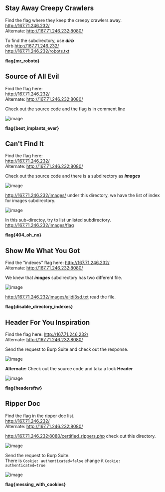 ## Stay Away Creepy Crawlers
Find the flag where they keep the creepy crawlers away.</br>
http://167.71.246.232/</br>
Alternate: http://167.71.246.232:8080/</br>

To find the subdirectory, use ***dirb***</br>
dirb http://167.71.246.232/</br>
http://167.71.246.232/robots.txt

**flag{mr_roboto}**

## Source of All Evil
Find the flag here:</br>
http://167.71.246.232/</br>
Alternate: http://167.71.246.232:8080/</br>

Check out the source code and the flag is in comment line

![image](https://user-images.githubusercontent.com/50519199/120961131-de4acb00-c765-11eb-8df0-34beec1faab9.png)

**flag{best_implants_ever}**

## Can't Find It
Find the flag here:</br>
http://167.71.246.232/</br>
Alternate: http://167.71.246.232:8080/</br>

Check out the source code and there is a subdirectory as ***images***

![image](https://user-images.githubusercontent.com/50519199/120961266-27028400-c766-11eb-9a22-a6ba1309d8ef.png)

http://167.71.246.232/images/ under this directory, we have the list of index for images subdirectory.

![image](https://user-images.githubusercontent.com/50519199/120960978-95931200-c765-11eb-9fba-c2bbc6ef92ca.png)

In this sub-directoy, try to list unlisted subdirectory.</br>
http://167.71.246.232/images/flag

**flag{404_oh_no}**

## Show Me What You Got
Find the "indexes" flag here: http://167.71.246.232/</br>
Alternate: http://167.71.246.232:8080/

We knew that ***images*** subdirectory has two different file.

![image](https://user-images.githubusercontent.com/50519199/120960978-95931200-c765-11eb-9fba-c2bbc6ef92ca.png)

http://167.71.246.232/images/aljdi3sd.txt read the file.

**flag{disable_directory_indexes}**

## Header For You Inspiration
Find the flag here: http://167.71.246.232/</br>
Alternate: http://167.71.246.232:8080/

Send the request to Burp Suite and check out the response.

![image](https://user-images.githubusercontent.com/50519199/120962118-c7a57380-c767-11eb-839a-f7b3cf769cf4.png)

**Alternate:**
Check out the source code and taka a look **Header**

![image](https://user-images.githubusercontent.com/50519199/120962344-397dbd00-c768-11eb-99a8-4fcd7cd83b99.png)

**flag{headersftw}**

## Ripper Doc
Find the flag in the ripper doc list.</br>
http://167.71.246.232/</br>
Alternate: http://167.71.246.232:8080/

http://167.71.246.232:8080/certified_rippers.php check out this directory.

![image](https://user-images.githubusercontent.com/50519199/120962550-9f6a4480-c768-11eb-9a00-a5d5eafd4582.png)

Send the request to Burp Suite.</br>
There is ``Cookie: authenticated=false`` change it ``Cookie: authenticated=true``

![image](https://user-images.githubusercontent.com/50519199/120962470-79dd3b00-c768-11eb-8814-1031378d7189.png)

**flag{messing_with_cookies}**
